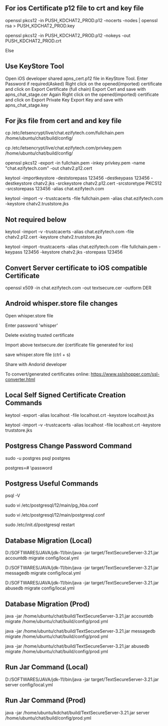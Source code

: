 For ios Certificate p12 file to crt and key file
--------------------------------------------------------
openssl pkcs12 -in PUSH_KDCHAT2_PROD.p12 -nocerts -nodes | openssl rsa > PUSH_KDCHAT2_PROD.key

openssl pkcs12 -in PUSH_KDCHAT2_PROD.p12 -nokeys -out PUSH_KDCHAT2_PROD.crt

Else

Use KeyStore Tool
------------------
Open iOS developer shared apns_cert.p12 file in KeyStore Tool.
Enter Password if required(Asked)
Right click on the opened(imported) certificate and click on Export Certificate (full chain)
Export Cert and save with apns_chat_stage.cer
Again Right click on the opened(imported) certificate and click on Export Private Key
Export Key and save with apns_chat_stage.key


For jks file from cert and and key file
--------------------------------------------------------
cp /etc/letsencrypt/live/chat.ezifytech.com/fullchain.pem /home/ubuntu/chat/build/config/

cp /etc/letsencrypt/live/chat.ezifytech.com/privkey.pem /home/ubuntu/chat/build/config/
 
openssl pkcs12 -export -in fullchain.pem -inkey privkey.pem -name "chat.ezifytech.com" -out chatv2.p12.cert

keytool -importkeystore -deststorepass 123456 -destkeypass 123456 -destkeystore chatv2.jks -srckeystore chatv2.p12.cert -srcstoretype PKCS12 -srcstorepass 123456 -alias chat.ezifytech.com

keytool -import -v -trustcacerts -file fullchain.pem -alias chat.ezifytech.com -keystore chatv2.truststore.jks

Not required below
-------------------------
keytool -import -v -trustcacerts -alias chat.ezifytech.com -file chatv2.p12.cert -keystore chatv2.truststore.jks

keytool -import -trustcacerts -alias chat.ezifytech.com -file fullchain.pem -keypass 123456 -keystore chatv2.jks -storepass 123456

Convert Server certificate to iOS compatible Certificate 
--------------------------------------------------------
openssl x509 -in chat.ezifytech.com -out textsecure.cer -outform DER

Android whisper.store file changes
--------------------------------------------------------
Open whisper.store file

Enter password 'whisper'

Delete existing trusted certificate

Import above textsecure.der (certificate file generated for ios)

save whisper.store file (ctrl + s)

Share with Andorid developer

To convert/generated certificates online: https://www.sslshopper.com/ssl-converter.html


Local Self Signed Certificate Creation Commands
--------------------------------------------------------
keytool -export -alias localhost -file localhost.crt -keystore localhost.jks

keytool -import -v -trustcacerts -alias localhost -file localhost.crt -keystore truststore.jks

Postgress Change Password Command
------------------------------------------------
sudo -u postgres psql postgres

postgres=# \password

Postgress Useful Commands
------------------------------------------------
psql -V

sudo vi /etc/postgresql/12/main/pg_hba.conf

sudo vi /etc/postgresql/12/main/postgresql.conf

sudo /etc/init.d/postgresql restart

Database Migration (Local)
------------------------------------------------------
D:/SOFTWARES/JAVA/jdk-11/bin/java -jar target/TextSecureServer-3.21.jar accountdb migrate config/local.yml

D:/SOFTWARES/JAVA/jdk-11/bin/java -jar target/TextSecureServer-3.21.jar messagedb migrate config/local.yml

D:/SOFTWARES/JAVA/jdk-11/bin/java -jar target/TextSecureServer-3.21.jar abusedb migrate config/local.yml

Database Migration (Prod)
------------------------------------------------------
java -jar /home/ubuntu/chat/build/TextSecureServer-3.21.jar accountdb migrate /home/ubuntu/chat/build/config/prod.yml

java -jar /home/ubuntu/chat/build/TextSecureServer-3.21.jar messagedb migrate /home/ubuntu/chat/build/config/prod.yml

java -jar /home/ubuntu/chat/build/TextSecureServer-3.21.jar abusedb migrate /home/ubuntu/chat/build/config/prod.yml

Run Jar Command (Local)
------------------------------------------------------
D:/SOFTWARES/JAVA/jdk-11/bin/java -jar target/TextSecureServer-3.21.jar server config/local.yml

Run Jar Command (Prod)
------------------------------------------------------
java -jar /home/ubuntu/kdchat/build/TextSecureServer-3.21.jar server /home/ubuntu/chat/build/config/prod.yml
